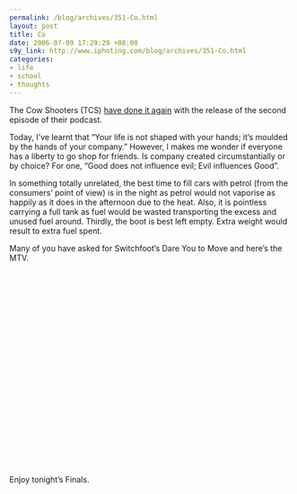 ```yaml
--- 
permalink: /blog/archives/351-Co.html
layout: post
title: Co
date: 2006-07-09 17:29:29 +08:00
s9y_link: http://www.iphoting.com/blog/archives/351-Co.html
categories: 
- life
- school
- thoughts
---
```

<p class="whiteline"><p>The Cow Shooters (TCS) <a onclick="_gaq.push(['_trackPageview', '/extlink/gameoflife.podhost.de/']);"  href="http://gameoflife.podhost.de/">have done it again</a> with the release of the second episode of their podcast.</p>
</p><p class="whiteline"><p>Today, I&#8217;ve learnt that &#8220;Your life is not shaped with your hands; it&#8217;s moulded by the hands of your company.&#8221; However, I makes me wonder if everyone has a liberty to go shop for friends. Is company created circumstantially or by choice? For one, &#8220;Good does not influence evil; Evil influences Good&#8221;.</p>
</p><p class="whiteline"><p>In something totally unrelated, the best time to fill cars with petrol (from the consumers&#8217; point of view) is in the night as petrol would not vaporise as happily as it does in the afternoon due to the heat. Also, it is pointless carrying a full tank as fuel would be wasted transporting the excess and unused fuel around. Thirdly, the boot is best left empty. Extra weight would result to extra fuel spent.</p>
</p><p class="whiteline"><p>Many of you have asked for Switchfoot&#8217;s Dare You to Move and here&#8217;s the MTV.</p>
</p><p class="whiteline"><p><object width="425" height="350"><param name="movie" value="http://www.youtube.com/v/AdnVpza9cRY"></param><embed src="http://www.youtube.com/v/AdnVpza9cRY" type="application/x-shockwave-flash" width="425" height="350"></embed></object></p>
</p><p class="break"><p>Enjoy tonight&#8217;s Finals.</p></p>
